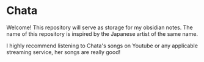 # Chata

Welcome! This repository will serve as storage for my obsidian notes. The name of this repository is inspired by the Japanese artist of the same name.

I highly recommend listening to Chata's songs on Youtube or any applicable streaming service, her songs are really good!
